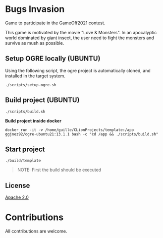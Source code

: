 # Bugs Invasion

Game to participate in the GameOff2021 contest.

This game is motivated by the movie "Love & Monsters". In an apocalyptic world dominated by giant insect, the user need to fight the monsters and survive as mush as possible.

## Setup OGRE locally (UBUNTU)

Using the following script, the ogre project is automatically cloned, and installed in the target system.

```
./scripts/setup-ogre.sh
```

## Build project (UBUNTU)

```
./scripts/build.sh
```

**Build project inside docker**

```
docker run -it -v /home/guille/CLionProjects/template:/app ggjnez92/ogre-ubuntu21:13.1.1 bash -c "cd /app && ./scripts/build.sh"
```

## Start project

```
./build/template
```

> NOTE: First the build should be executed

## License

[Apache 2.0](./LICENSE.md)

# Contributions

All contributions are welcome.
